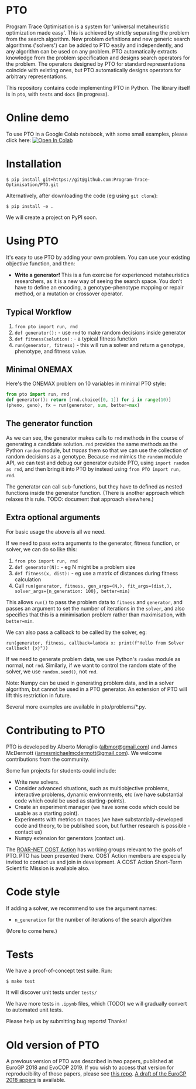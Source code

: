 # PTO
Program Trace Optimisation is a system for 'universal metaheuristic optimization made easy'. This is achieved by strictly separating the problem from the search algorithm.
New problem definitions and new generic search algorithms ('solvers') can be added to PTO easily and independently, and any algorithm can be used on any problem. PTO automatically extracts knowledge from the problem specification and designs search operators for the problem. The operators designed by PTO for standard representations coincide with existing ones, but PTO automatically designs operators for arbitrary representations.

This repository contains code implementing PTO in Python. The library itself is in `pto`, with `tests` and `docs` (in progress).

# Online demo

To use PTO in a Google Colab notebook, with some small examples, please click here: 
[![Open In Colab](https://colab.research.google.com/assets/colab-badge.svg)](https://colab.research.google.com/github/Program-Trace-Optimisation/PTO/blob/main/example.ipynb)

# Installation

`$ pip install git+https://git@github.com:Program-Trace-Optimisation/PTO.git`

Alternatively, after downloading the code (eg using `git clone`):

`$ pip install -e .`

We will create a project on PyPI soon.

# Using PTO

It's easy to use PTO by adding your own problem. You can use your existing objective function, and then:

* **Write a generator!** This is a fun exercise for experienced metaheuristics researchers, as it is a new way of seeing the search space. You don't have to define an encoding, a genotype-phenotype mapping or repair method, or a mutation or crossover operator.

## Typical Workflow

1. `from pto import run, rnd`
2. `def generator():` - use `rnd` to make random decisions inside generator
3. `def fitness(solution):` - a typical fitness function
4. `run(generator, fitness)` - this will run a solver and return a genotype, phenotype, and fitness value.

## Minimal ONEMAX

Here's the ONEMAX problem on 10 variables in minimal PTO style:

```python
from pto import run, rnd
def generator(): return [rnd.choice([0, 1]) for i in range(10)]
(pheno, geno), fx = run(generator, sum, better=max)
```

## The generator function

As we can see, the generator makes calls to `rnd` methods in the course
of generating a candidate solution. `rnd`
provides the same methods as the Python `random` module, but *traces*
them so that we can use the collection of random decisions as a genotype.
Because `rnd` mimics the `random` module API, we can test and debug our generator
outside PTO, using `import random as rnd`, and then bring it into PTO by instead using
`from PTO import run, rnd`.

The generator can call sub-functions, but they have to defined as nested
functions inside the generator function. (There is another approach which relaxes this
rule. TODO: document that approach elsewhere.)

## Extra optional arguments

For basic usage the above is all we need.

If we need to pass extra arguments to the generator, fitness function, or solver, 
we can do so like this:

1. `from pto import run, rnd`
2. `def generator(N):` - eg N might be a problem size
3. `def fitness(x, dist):` - eg use a matrix of distances during fitness calculation
4. Call `run(generator, fitness, gen_args=(N,), fit_args=(dist,), 
                solver_args={n_generation: 100}, better=min)`
    
This allows `run()` to pass the problem data to `fitness` and `generator`, 
and passes an argument to set the number of iterations in the `solver`, 
and also specifies that this is a minimisation problem rather than maximisation, 
with `better=min`.

We can also pass a callback to be called by the solver, eg:

`run(generator, fitness, callback=lambda x: print(f"Hello from Solver callback! {x}"))`

If we need to generate problem data, we use Python's `random` module as normal, not `rnd`.
Similarly, if we want to control the random state of the solver, we use `random.seed()`, not `rnd`.

Note: Numpy can be used in generating problem data, and in a solver algorithm, but cannot
be used in a PTO generator. An extension of PTO will lift this restriction in future. 

Several more examples are available in pto/problems/*.py.



# Contributing to PTO

PTO is developed by Alberto Moraglio (albmor@gmail.com) and James McDermott (jamesmichaelmcdermott@gmail.com). We welcome contributions from the community.

Some fun projects for students could include:

* Write new solvers.
* Consider advanced situations, such as multiobjective problems, interactive problems, dynamic environments, etc (we have substantial code which could be used as starting-points).
* Create an experiment manager (we have some code which could be usable as a starting point).
* Experiments with metrics on traces (we have substantially-developed code and theory, to be published soon, but further research is possible - contact us)
* Numpy extension for generators (contact us).

The [ROAR-NET COST Action](https://roar-net.eu/) has working groups relevant to the goals of PTO. PTO has been presented there. COST Action members are especially invited to contact us and join in development. A COST Action Short-Term Scientific Mission is available also.


# Code style

If adding a solver, we recommend to use the argument names:

* `n_generation` for the number of iterations of the search algorithm

(More to come here.)

# Tests

We have a proof-of-concept test suite. Run:

`$ make test`

It will discover unit tests under `tests/`

We have more tests in `.ipynb` files, which (TODO) we will gradually convert to automated unit tests.

Please help us by submitting bug reports! Thanks!



# Old version of PTO

A previous version of PTO was described in two papers, published at EuroGP 2018 and EvoCOP 2019. If you wish to access that version for reproducibility of those papers, please see [this repo](https://github.com/Program-Trace-Optimisation/PTO_EvoSTAR_2018_EvoCOP_2019). [A draft of the EuroGP 2018 appers](docs/paper_2018.pdf) is available.

